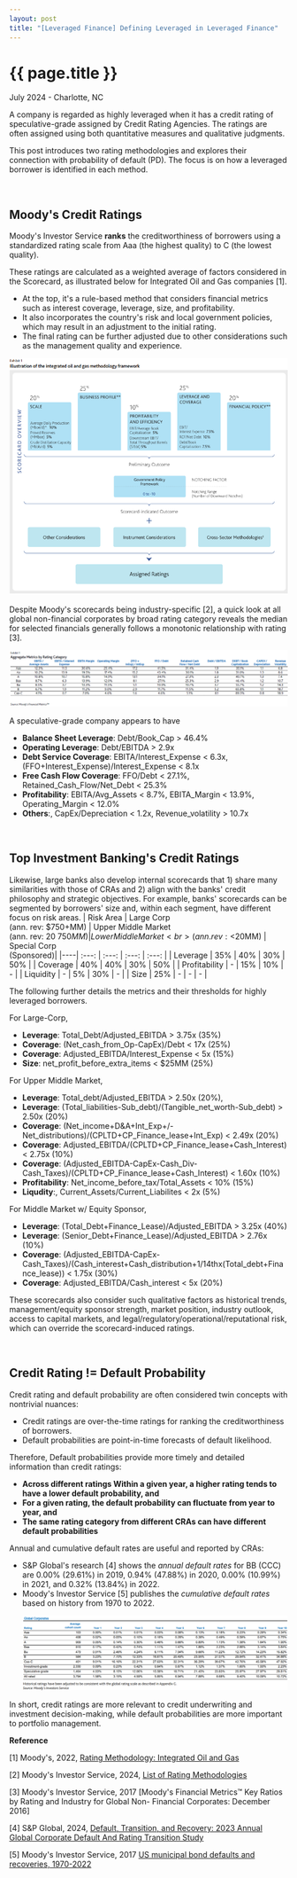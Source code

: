 ```yaml
---
layout: post
title: "[Leveraged Finance] Defining Leveraged in Leveraged Finance"
---
```


{{ page.title }}
================

<p class="meta">July 2024 - Charlotte, NC</p>

A company is regarded as highly leveraged when it has a credit rating of speculative-grade assigned by Credit Rating Agencies. 
The ratings are often assigned using both quantitative measures and qualitative judgments. 

This post introduces two rating methodologies and explores their connection with probability of default (PD). The focus is on how a leveraged borrower is identified in each method.      

<br>

## Moody's Credit Ratings

Moody's Investor Service **ranks** the creditworthiness of borrowers using a standardized rating scale from Aaa (the highest quality) to C (the lowest quality). 

These ratings are calculated as a weighted average of factors considered in the Scorecard, as illustrated below for Integrated Oil and Gas companies [1].
- At the top, it's a rule-based method that considers financial metrics such as interest coverage, leverage, size, and profitability.
- It also incorporates the country's risk and local government policies, which may result in an adjustment to the initial rating.
- The final rating can be further adjusted due to other considerations such as the management quality and experience.

<p align="center">
<img src="/images/posts_2024_07_01/moody_score_card.png" >
</p>

Despite Moody's scorecards being industry-specific [2], a quick look at all global non-financial corporates by broad rating category reveals the median for selected financials generally follows a monotonic relationship with rating [3]. 
  
<p align="center">
<img src="/images/posts_2024_07_01/moody_rating_fin.png" >
</p>

A speculative-grade company appears to have  
  * **Balance Sheet Leverage**: Debt/Book_Cap > 46.4%
  * **Operating Leverage**: Debt/EBITDA > 2.9x
  * **Debt Service Coverage**: EBITA/Interest_Expense < 6.3x, (FFO+Interest_Expense)/Interest_Expense < 8.1x
  * **Free Cash Flow Coverage**: FFO/Debt < 27.1%, Retained_Cash_Flow/Net_Debt < 25.3%  
  * **Profitability**:  EBITA/Avg_Assets < 8.7%, EBITA_Margin < 13.9%, Operating_Margin < 12.0%
  * **Others**:, CapEx/Depreciation < 1.2x, Revenue_volatility > 10.7x
<br>

## Top Investment Banking's Credit Ratings

Likewise, large banks also develop internal scorecards that 1) share many similarities with those of CRAs and 2) align with the banks' credit philosophy and strategic objectives.
For example, banks' scorecards can be segmented by borrowers' size and, within each segment, have different focus on risk areas.
| Risk Area | Large Corp <br> (ann. rev: $750+MM) | Upper Middle Market <br> (ann. rev: $20 ~ 750MM) | Lower Middle Market <br> (ann. rev: <$20MM) | Special Corp  <br> (Sponsored)| 
|----| :---: | :---: | :---: | :---: |
| Leverage    | 35%  | 40%  | 30% | 50%  |
| Coverage    | 40%  | 40%  | 30%  | 50%               |
| Profitability | -  | 15% | 10% | -                |
| Liquidity    | - | 5%  | 30% | - |
| Size    | 25% | - | - | - |

The following further details the metrics and their thresholds for highly leveraged borrowers.

For Large-Corp,   
  * **Leverage**: Total_Debt/Adjusted_EBITDA > 3.75x (35%)
  * **Coverage**: (Net_cash_from_Op-CapEx)/Debt < 17x (25%)
  * **Coverage**: Adjusted_EBITDA/Interest_Expense < 5x (15%)
  * **Size**: net_profit_before_extra_items < $25MM (25%)

For Upper Middle Market, 
  * **Leverage**: Total_debt/Adjusted_EBITDA > 2.50x (20%),
  * **Leverage**: (Total_liabilities-Sub_debt)/(Tangible_net_worth-Sub_debt) > 2.50x (20%)
  * **Coverage**: (Net_income+D&A+Int_Exp+/-Net_distributions)/(CPLTD+CP_Finance_lease+Int_Exp) < 2.49x (20%)
  * **Coverage**: Adjusted_EBITDA/(CPLTD+CP_Finance_lease+Cash_Interest) < 2.75x (10%)
  * **Coverage**: (Adjusted_EBITDA-CapEx-Cash_Div-Cash_Taxes)/(CPLTD+CP_Finance_lease+Cash_Interest) < 1.60x (10%)
  * **Profitability**:  Net_income_before_tax/Total_Assets < 10% (15%)
  * **Liqudity**:, Current_Assets/Current_Liabilites < 2x (5%)

For Middle Market w/ Equity Sponsor, 
  * **Leverage**: (Total_Debt+Finance_Lease)/Adjusted_EBITDA > 3.25x (40%)
  * **Leverage**: (Senior_Debt+Finance_Lease)/Adjusted_EBITDA > 2.76x (10%) 
  * **Coverage**: (Adjusted_EBITDA-CapEx-Cash_Taxes)/(Cash_interest+Cash_distribution+1/14thx(Total_debt+Finance_lease)) < 1.75x  (30%)
  * **Coverage**: Adjusted_EBITDA/Cash_interest < 5x  (20%) 

These scorecards also consider such qualitative factors as historical trends, management/equity sponsor strength, market position, industry outlook, access to capital markets, and legal/regulatory/operational/reputational risk, which can override the scorecard-induced ratings.  

<br>

## Credit Rating != Default Probability

Credit rating and default probability are often considered twin concepts with nontrivial nuances: 
- Credit ratings are over-the-time ratings for ranking the creditworthiness of borrowers.
- Default probabilities are point-in-time forecasts of default likelihood.

Therefore, Default probabilities provide more timely and detailed information than credit ratings: 
- **Across different ratings Within a given year, a higher rating tends to have a lower default probability, and**
- **For a given rating, the default probability can fluctuate from year to year, and**
- **The same rating category from different CRAs can have different default probabilities** 

Annual and cumulative default rates are useful and reported by CRAs:
- S&P Global's research [4] shows the *annual default rates* for BB (CCC) are 0.00% (29.61%) in 2019, 0.94% (47.88%)  in 2020, 0.00% (10.99%)  in 2021, and 0.32% (13.84%) in 2022.
- Moody's Investor Service [5] publishes the *cumulative default rates* based on history from 1970 to 2022.  
  <p align="center">
  <img src="/images/posts_2024_07_01/moody_cum_pd.png" >
  </p>

In short, credit ratings are more relevant to credit underwriting and investment decision-making, while default probabilities are more important to portfolio management. 
<br>


**Reference**

[1] Moody's, 2022, [Rating Methodology: Integrated Oil and Gas](https://ratings.moodys.com/api/rmc-documents/393389)

[2] Moody's Investor Service, 2024, [List of Rating Methodologies](https://ratings.moodys.com/documents/PBC_127479)

[3] Moody's Investor Service, 2017 [Moody's Financial Metrics™ Key Ratios
by Rating and Industry for Global Non-
Financial Corporates: December 2016]

[4] S&P Global, 2024, [Default, Transition, and Recovery: 2023 Annual Global Corporate Default And Rating Transition Study](https://www.spglobal.com/ratings/en/research/articles/240328-default-transition-and-recovery-2023-annual-global-corporate-default-and-rating-transition-study-13047827)

[5] Moody's Investor Service, 2017 [US municipal bond defaults and recoveries, 1970-2022](https://www.fidelity.com/bin-public/060_www_fidelity_com/documents/fixed-income/moodys-investors-service-data-report-us-municipal-bond.pdf)
